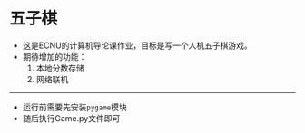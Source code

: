 # 五子棋

* 这是ECNU的计算机导论课作业，目标是写一个人机五子棋游戏。
* 期待增加的功能：
    1. 本地分数存储
    2. 网络联机
---
* 运行前需要先安装`pygame`模块
* 随后执行Game.py文件即可